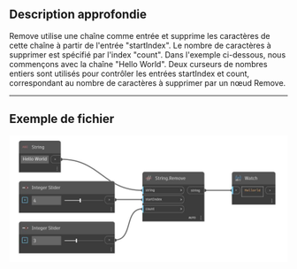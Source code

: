 ## Description approfondie
Remove utilise une chaîne comme entrée et supprime les caractères de cette chaîne à partir de l'entrée "startIndex". Le nombre de caractères à supprimer est spécifié par l'index "count". Dans l'exemple ci-dessous, nous commençons avec la chaîne "Hello World". Deux curseurs de nombres entiers sont utilisés pour contrôler les entrées startIndex et count, correspondant au nombre de caractères à supprimer par un nœud Remove.
___
## Exemple de fichier

![Remove](./DSCore.String.Remove_img.jpg)

